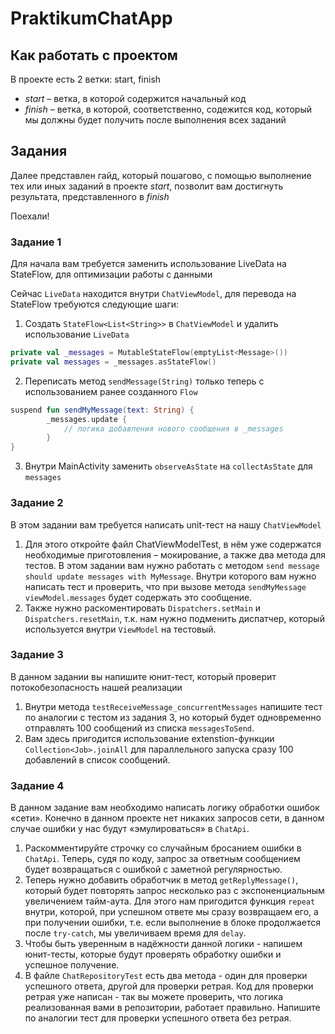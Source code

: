 # PraktikumChatApp

## Как работать с проектом

В проекте есть 2 ветки: start, finish

- _start_ – ветка, в которой содержится начальный код
- _finish_ – ветка, в которой, соответственно, содежится код, который мы должны будет получить после выполнения всех
  заданий

## Задания

Далее представлен гайд, который пошагово, с помощью выполнение тех или иных заданий в проекте _start_, позволит вам
достигнуть результата, представленного в _finish_

Поехали!

### Задание 1

Для начала вам требуется заменить использование LiveData на StateFlow, для оптимизации работы с данными

Сейчас `LiveData` находится внутри `ChatViewModel`, для перевода на StateFlow требуются следующие шаги:

1. Создать `StateFlow<List<String>>` в `ChatViewModel` и удалить использование `LiveData`

```kotlin
private val _messages = MutableStateFlow(emptyList<Message>())
private val messages = _messages.asStateFlow()
```

2. Переписать метод `sendMessage(String)` только теперь с использованием ранее созданного `Flow`

```kotlin
suspend fun sendMyMessage(text: String) {
        _messages.update {
            // логика добавления нового сообщения в _messages
        }
}
```

3. Внутри MainActivity заменить `observeAsState` на `collectAsState` для `messages`


### Задание 2

В этом задании вам требуется написать unit-тест на нашу `ChatViewModel`

1. Для этого откройте файл ChatViewModelTest, в нём уже содержатся необходимые приготовления – мокирование,
   а также два метода для тестов. В этом задании вам нужно работать с методом `send message should update messages with MyMessage`.
   Внутри которого вам нужно написать тест и проверить, что при вызове метода `sendMyMessage` `viewModel.messages`
   будет содержать это сообщение.
2. Также нужно раскоментировать `Dispatchers.setMain` и `Dispatchers.resetMain`, т.к. нам нужно подменить диспатчер,
   который используется внутри `ViewModel` на тестовый.

### Задание 3

В данном задании вы напишите юнит-тест, который проверит потокобезопасность нашей реализации

1. Внутри метода `testReceiveMessage_concurrentMessages` напишите тест по аналогии с тестом из задания 3, но который
   будет одновременно отправлять 100 сообщений из списка `messagesToSend`.
2. Вам здесь пригодится использование extenstion-функции `Collection<Job>.joinAll` для параллельного запуска сразу
   100 добавлений в список сообщений.

### Задание 4

В данном задание вам необходимо написать логику обработки ошибок «сети». Конечно в данном проекте нет никаких запросов
сети, в данном случае ошибки у нас будут «эмулироваться»  в `ChatApi`.

1. Раскомментируйте строчку со случайным бросанием ошибки в `ChatApi`. Теперь, судя по коду, запрос за ответным сообщением
   будет возвращаться с ошибкой с заметной регулярностью.
2. Теперь нужно добавить обработчик в метод `getReplyMessage()`, который будет повторять запрос несколько раз с экспоненциальным увеличением
   тайм-аута. Для этого нам пригодится функция `repeat` внутри, которой, при успешном ответе мы сразу возвращаем его, а
   при получении ошибки, т.е. если выполнение в блоке продолжается после `try-catch`, мы увеличиваем время для `delay`.
3. Чтобы быть уверенным в надёжности данной логики - напишем юнит-тесты, которые будут проверять обработку ошибки и успешное получение.
4. В файле `ChatRepositoryTest` есть два метода - один для проверки успешного ответа, другой для проверки ретрая. Код для
   проверки ретрая уже написан - так вы можете проверить, что логика реализованная вами в репозитории, работает правильно.
   Напишите по аналогии тест для проверки успешного ответа без ретрая.




